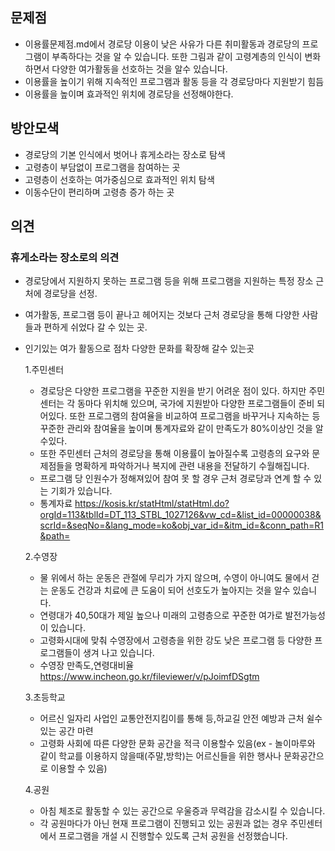 ## 문제점
- 이용률문제점.md에서 경로당 이용이 낮은 사유가 다른 취미활동과 경로당의 프로그램이 부족하다는 것을 알 수 있습니다. 또한 그림과 같이 고령계층의 인식이 변화하면서 다양한 여가활동을 선호하는 것을 알수 있습니다.   
- 이용률을 높이기 위해 지속적인 프로그램과 활동 등을 각 경로당마다 지원받기 힘듬 
- 이용률을 높이며 효과적인 위치에 경로당을 선정해야한다.

## 방안모색
- 경로당의 기본 인식에서 벗어나 휴게소라는 장소로 탐색 
- 고령층이 부담없이 프로그램을 참여하는 곳
- 고령층이 선호하는 여가중심으로 효과적인 위치 탐색
- 이동수단이 편리하며 고령층 증가 하는 곳

## 의견
### 휴게소라는 장소로의 의견
- 경로당에서 지원하지 못하는 프로그램 등을 위해 프로그램을 지원하는 특정 장소 근처에 경로당을 선정. 
- 여가활동, 프로그램 등이 끝나고 헤어지는 것보다 근처 경로당을 통해 다양한 사람들과 편하게 쉬었다 갈 수 있는 곳.
- 인기있는 여가 활동으로 점차 다양한 문화를 확장해 갈수 있는곳
   
  1.주민센터
  - 경로당은 다양한 프로그램을 꾸준한 지원을 받기 어려운 점이 있다. 하지만 주민센터는 각 동마다 위치해 있으며, 국가에 지원받아 다양한 프로그램들이 준비 되어있다. 또한 프로그램의 참여율을 비교하여 프로그램을 바꾸거나 지속하는 등 꾸준한 관리와 참여율을 높이며 통계자료와 같이 만족도가 80%이상인 것을 알수있다.    
  - 또한 주민센터 근처의 경로당을 통해 이용률이 높아질수록 고령층의 요구와 문제점들을 명확하게 파악하거나 복지에 관련 내용을 전달하기 수월해집니다.  
  - 프로그램 당 인원수가 정해져있어 참여 못 할 경우 근처 경로당과 연계 할 수 있는 기회가 있습니다.
  * 통계자료 <https://kosis.kr/statHtml/statHtml.do?orgId=113&tblId=DT_113_STBL_1027126&vw_cd=&list_id=00000038&scrId=&seqNo=&lang_mode=ko&obj_var_id=&itm_id=&conn_path=R1&path=>
   
  2.수영장
  - 물 위에서 하는 운동은 관절에 무리가 가지 않으며, 수영이 아니여도 물에서 걷는 운동도 건강과 치료에 큰 도움이 되어 선호도가 높아지는 것을 알수 있습니다.
  - 연령대가 40,50대가 제일 높으나 미래의 고령층으로 꾸준한 여가로 발전가능성이 있습니다. 
  - 고령화시대에 맞춰 수영장에서 고령층을 위한 강도 낮은 프로그램 등 다양한 프로그램들이 생겨 나고 있습니다.
  - 수영장 만족도,연령대비율 <https://www.incheon.go.kr/fileviewer/v/pJoimfDSgtm>

  3.초등학교
  - 어르신 일자리 사업인 교통안전지킴이를 통해 등,하교길 안전 예방과 근처 쉴수 있는 공간 마련
  - 고령화 사회에 따른 다양한 문화 공간을 적극 이용할수 있음(ex - 놀이마루와 같이 학교를 이용하지 않을때(주말,방학)는 어르신들을 위한 행사나 문화공간으로 이용할 수 있음)

  4.공원
  - 아침 체조로 활동할 수 있는 공간으로 우울증과 무력감을 감소시킬 수 있습니다.
  - 각 공원마다가 아닌 현재 프로그램이 진행되고 있는 공원과 없는 경우 주민센터에서 프로그램을 개설 시 진행할수 있도록 근처 공원을 선정했습니다. 
  
